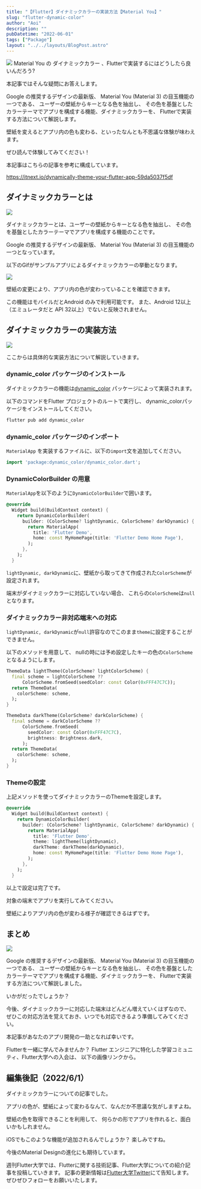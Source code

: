 ```yaml
---
title: "【Flutter】ダイナミックカラーの実装方法【Material You】"
slug: "flutter-dynamic-color"
author: "Aoi"
description: ""
pubDatetime: "2022-06-01"
tags: ["Package"]
layout: "../../layouts/BlogPost.astro"
---
```


![](https://blog.flutteruniv.com/wp-content/themes/cocoon-master/images/ojisan.png)
Material You の ダイナミックカラー 、Flutterで実装するにはどうしたら良いんだろう?

本記事ではそんな疑問にお答えします。

Google の推奨するデザインの最新版、
Material You (Material 3) の目玉機能の一つである、
ユーザーの壁紙からキーとなる色を抽出し、
その色を基盤としたカラーテーマでアプリを構成する機能、ダイナミックカラーを、
 Flutterで実装する方法について解説します。

壁紙を変えるとアプリ内の色も変わる、といったなんとも不思議な体験が味わえます。

ぜひ読んで体験してみてください！

本記事はこちらの記事を参考に構成しています。

https://itnext.io/dynamically-theme-your-flutter-app-59da5037f5df

## ダイナミックカラーとは

![](http://blog.flutteruniv.com/wp-content/uploads/2022/02/コーディング男性.jpeg)

ダイナミックカラーとは、ユーザーの壁紙からキーとなる色を抽出し、
その色を基盤としたカラーテーマでアプリを構成する機能のことです。

Google の推奨するデザインの最新版、
Material You (Material 3) の目玉機能の一つとなっています。

以下のGifがサンプルアプリによるダイナミックカラーの挙動となります。

![](http://blog.flutteruniv.com/wp-content/uploads/2022/06/dynamic_color_sample.gif)

壁紙の変更により、アプリ内の色が変わっていることを確認できます。

この機能はモバイルだとAndroid のみで利用可能です。
また、Android 12以上（エミュレータだと API 32以上）でないと反映されません。

## ダイナミックカラーの実装方法

![](http://blog.flutteruniv.com/wp-content/uploads/2022/02/コーディング女性.jpeg)

ここからは具体的な実装方法について解説していきます。

### dynamic_color パッケージのインストール

ダイナミックカラーの機能は[dynamic_color](https://pub.dev/packages/dynamic_color) パッケージによって実装されます。

以下のコマンドをFlutter プロジェクトのルートで実行し、
dynamic_colorパッケージをインストールしてください。

```bash
flutter pub add dynamic_color
```

### dynamic_color パッケージのインポート

`MaterialApp` を実装するファイルに、以下の`import`文を追加してください。

```dart
import 'package:dynamic_color/dynamic_color.dart';
```

### DynamicColorBuilder の用意

`MaterialApp`を以下のように`DynamicColorBuilder`で囲います。

```dart
@override
  Widget build(BuildContext context) {
    return DynamicColorBuilder(
      builder: (ColorScheme? lightDynamic, ColorScheme? darkDynamic) {
        return MaterialApp(
          title: 'Flutter Demo',
          home: const MyHomePage(title: 'Flutter Demo Home Page'),
        );
      },
    );
  }
```

`lightDynamic, darkDynamic`に、壁紙から取ってきて作成された`ColorScheme`が設定されます。

端末がダイナミックカラーに対応していない場合、
これらの`ColorScheme`は`null`となります。

### ダイナミックカラー非対応端末への対応

`lightDynamic, darkDynamic`が`null`許容なのでこのまま`theme`に設定することができません。

以下のメソッドを用意して、
nullの時には予め設定したキーの色の`ColorScheme`となるようにします。

```dart
ThemeData lightTheme(ColorScheme? lightColorScheme) {
  final scheme = lightColorScheme ??
      ColorScheme.fromSeed(seedColor: const Color(0xFFF47C7C));
  return ThemeData(
    colorScheme: scheme,
  );
}

ThemeData darkTheme(ColorScheme? darkColorScheme) {
  final scheme = darkColorScheme ??
      ColorScheme.fromSeed(
        seedColor: const Color(0xFFF47C7C),
        brightness: Brightness.dark,
      );
  return ThemeData(
    colorScheme: scheme,
  );
}
```

### Themeの設定

上記メソッドを使ってダイナミックカラーのThemeを設定します。

```dart
@override
  Widget build(BuildContext context) {
    return DynamicColorBuilder(
      builder: (ColorScheme? lightDynamic, ColorScheme? darkDynamic) {
        return MaterialApp(
          title: 'Flutter Demo',
          theme: lightTheme(lightDynamic),
          darkTheme: darkTheme(darkDynamic),
          home: const MyHomePage(title: 'Flutter Demo Home Page'),
        );
      },
    );
  }
```

以上で設定は完了です。

対象の端末でアプリを実行してみてください。

壁紙によりアプリ内の色が変わる様子が確認できるはずです。

## まとめ

![](http://blog.flutteruniv.com/wp-content/uploads/2022/03/猫パソコン.jpeg)

Google の推奨するデザインの最新版、
Material You (Material 3) の目玉機能の一つである、
ユーザーの壁紙からキーとなる色を抽出し、
その色を基盤としたカラーテーマでアプリを構成する機能、ダイナミックカラーを、
 Flutterで実装する方法について解説しました。

いかがだったでしょうか？

今後、ダイナミックカラーに対応した端末はどんどん増えていくはずなので、
ぜひこの対応方法を覚えておき、いつでも対応できるよう準備してみてください。

本記事があなたのアプリ開発の一助となれば幸いです。

Flutterを一緒に学んでみませんか？
Flutter エンジニアに特化した学習コミュニティ、Flutter大学への入会は、
以下の画像リンクから。

## 編集後記（2022/6/1）

ダイナミックカラーについての記事でした。

アプリの色が、壁紙によって変わるなんて、なんだか不思議な気がしますよね。

壁紙の色を取得できることを利用して、
何らかの形でアプリを作れると、面白いかもしれません。

iOSでもこのような機能が追加されるんでしょうか？
楽しみですね。

今後のMaterial Designの進化にも期待しています。

週刊Flutter大学では、Flutterに関する技術記事、Flutter大学についての紹介記事を投稿していきます。
記事の更新情報は[Flutter大学Twitter](https://twitter.com/FlutterUniv)にて告知します。
ぜひぜひフォローをお願いいたします。